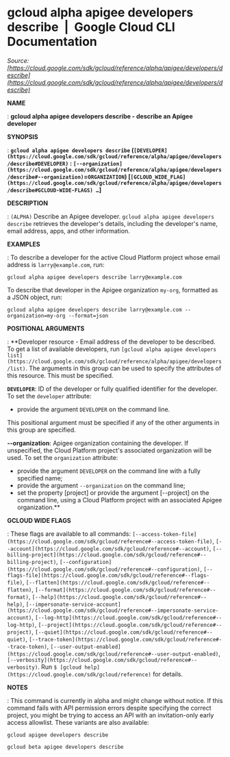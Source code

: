 # gcloud alpha apigee developers describe  |  Google Cloud CLI Documentation

*Source: [https://cloud.google.com/sdk/gcloud/reference/alpha/apigee/developers/describe](https://cloud.google.com/sdk/gcloud/reference/alpha/apigee/developers/describe)*

**NAME**

: **gcloud alpha apigee developers describe - describe an Apigee developer**

**SYNOPSIS**

: **`gcloud alpha apigee developers describe` (`[DEVELOPER](https://cloud.google.com/sdk/gcloud/reference/alpha/apigee/developers/describe#DEVELOPER)` : `[--organization](https://cloud.google.com/sdk/gcloud/reference/alpha/apigee/developers/describe#--organization)`=`ORGANIZATION`) [`[GCLOUD_WIDE_FLAG](https://cloud.google.com/sdk/gcloud/reference/alpha/apigee/developers/describe#GCLOUD-WIDE-FLAGS) …`]**

**DESCRIPTION**

: `(ALPHA)` Describe an Apigee developer.
`gcloud alpha apigee developers describe` retrieves the developer's
details, including the developer's name, email address, apps, and other
information.

**EXAMPLES**

: To describe a developer for the active Cloud Platform project whose email
address is ``larry@example.com``, run:

```
gcloud alpha apigee developers describe larry@example.com
```

To describe that developer in the Apigee organization
``my-org``, formatted as a JSON object, run:

```
gcloud alpha apigee developers describe larry@example.com --organization=my-org --format=json
```

**POSITIONAL ARGUMENTS**

: **Developer resource - Email address of the developer to be described. To get a
list of available developers, run `[gcloud alpha apigee
developers list](https://cloud.google.com/sdk/gcloud/reference/alpha/apigee/developers/list)`. The arguments in this group can be used to specify
the attributes of this resource.
This must be specified.

**`DEVELOPER`**:
ID of the developer or fully qualified identifier for the developer.
To set the `developer` attribute:

- provide the argument `DEVELOPER` on the command line.

This positional argument must be specified if any of the other arguments in this
group are specified.

**--organization**:
Apigee organization containing the developer. If unspecified, the Cloud Platform
project's associated organization will be used.
To set the `organization` attribute:

- provide the argument `DEVELOPER` on the command line with a fully
specified name;
- provide the argument `--organization` on the command line;
- set the property [project] or provide the argument [--project] on the command
line, using a Cloud Platform project with an associated Apigee organization.**

**GCLOUD WIDE FLAGS**

: These flags are available to all commands: `[--access-token-file](https://cloud.google.com/sdk/gcloud/reference#--access-token-file)`,
`[--account](https://cloud.google.com/sdk/gcloud/reference#--account)`, `[--billing-project](https://cloud.google.com/sdk/gcloud/reference#--billing-project)`,
`[--configuration](https://cloud.google.com/sdk/gcloud/reference#--configuration)`,
`[--flags-file](https://cloud.google.com/sdk/gcloud/reference#--flags-file)`,
`[--flatten](https://cloud.google.com/sdk/gcloud/reference#--flatten)`, `[--format](https://cloud.google.com/sdk/gcloud/reference#--format)`, `[--help](https://cloud.google.com/sdk/gcloud/reference#--help)`, `[--impersonate-service-account](https://cloud.google.com/sdk/gcloud/reference#--impersonate-service-account)`,
`[--log-http](https://cloud.google.com/sdk/gcloud/reference#--log-http)`,
`[--project](https://cloud.google.com/sdk/gcloud/reference#--project)`, `[--quiet](https://cloud.google.com/sdk/gcloud/reference#--quiet)`, `[--trace-token](https://cloud.google.com/sdk/gcloud/reference#--trace-token)`, `[--user-output-enabled](https://cloud.google.com/sdk/gcloud/reference#--user-output-enabled)`,
`[--verbosity](https://cloud.google.com/sdk/gcloud/reference#--verbosity)`.
Run `$ [gcloud help](https://cloud.google.com/sdk/gcloud/reference)` for details.

**NOTES**

: This command is currently in alpha and might change without notice. If this
command fails with API permission errors despite specifying the correct project,
you might be trying to access an API with an invitation-only early access
allowlist. These variants are also available:

```
gcloud apigee developers describe
```

```
gcloud beta apigee developers describe
```